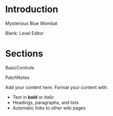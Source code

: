 # Introduction #

Mysterious Blue Wombat

Blank: Level Editor

# Sections #

BasicControls

PatchNotes

Add your content here.  Format your content with:
  * Text in **bold** or _italic_
  * Headings, paragraphs, and lists
  * Automatic links to other wiki pages